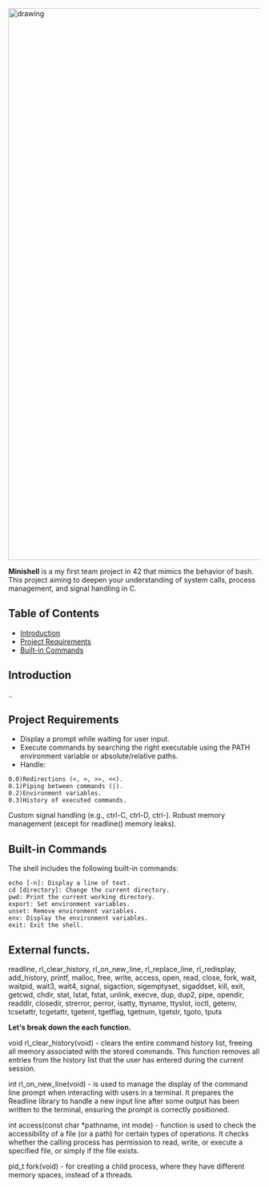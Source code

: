 
<img src="https://media.licdn.com/dms/image/v2/D5605AQF4p3RRu85y2Q/feedshare-thumbnail_720_1280/feedshare-thumbnail_720_1280/0/1701954290874?e=2147483647&v=beta&t=KZT3ggeH_XFDeUNnvCzm9uMBCm8_GTJ9AURlmvbnKsY" alt="drawing" width="1100"/>

__Minishell__ is a my first team project in 42 that mimics the behavior of bash. This project aiming to deepen your understanding of system calls, process management, and signal handling in C.

## Table of Contents

- [Introduction](#introduction)
- [Project Requirements](#project-requirements)
- [Built-in Commands](#built-in-commands)

## Introduction

..

## Project Requirements

-    Display a prompt while waiting for user input.
-    Execute commands by searching the right executable using the PATH environment variable or absolute/relative paths.
-    Handle:
    
    0.0)Redirections (<, >, >>, <<).
    0.1)Piping between commands (|).
    0.2)Environment variables.
    0.3)History of executed commands.

Custom signal handling (e.g., ctrl-C, ctrl-D, ctrl-\).
Robust memory management (except for readline() memory leaks).

## Built-in Commands

The shell includes the following built-in commands:

    echo [-n]: Display a line of text.
    cd [directory]: Change the current directory.
    pwd: Print the current working directory.
    export: Set environment variables.
    unset: Remove environment variables.
    env: Display the environment variables.
    exit: Exit the shell.

## External functs.

readline, rl_clear_history, rl_on_new_line,
rl_replace_line, rl_redisplay, add_history,
printf, malloc, free, write, access, open, read,
close, fork, wait, waitpid, wait3, wait4, signal,
sigaction, sigemptyset, sigaddset, kill, exit,
getcwd, chdir, stat, lstat, fstat, unlink, execve,
dup, dup2, pipe, opendir, readdir, closedir,
strerror, perror, isatty, ttyname, ttyslot, ioctl,
getenv, tcsetattr, tcgetattr, tgetent, tgetflag,
tgetnum, tgetstr, tgoto, tputs

__Let's break down the each function.__

void rl_clear_history(void) - clears the entire command history list, freeing all memory associated with the stored commands. This function removes all entries from the history list that the user has entered during the current session.

int rl_on_new_line(void) - is used to manage the display of the command line prompt when interacting with users in a terminal. It prepares the Readline library to handle a new input line after some output has been written to the terminal, ensuring the prompt is correctly positioned.

int access(const char *pathname, int mode) - function is used to check the accessibility of a file (or a path) for certain types of operations. It checks whether the calling process has permission to read, write, or execute a specified file, or simply if the file exists.

pid_t fork(void) - for creating a child process, where they have different memory spaces, instead of a threads. 


